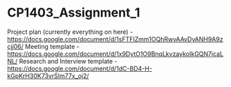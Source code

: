 # CP1403_Assignment_1

Project plan (currently everything on here) - https://docs.google.com/document/d/1sFTFIZmm1OQhRwvAAvDyANH9A9zcjj06/
Meeting template - https://docs.google.com/document/d/1x9DytO1O9BnqLkvzaykoIkGQN7jcaLNL/
Research and Interview template - https://docs.google.com/document/d/1dC-BD4-H-kGpKrH30K73vrSIm77x_oj2/
